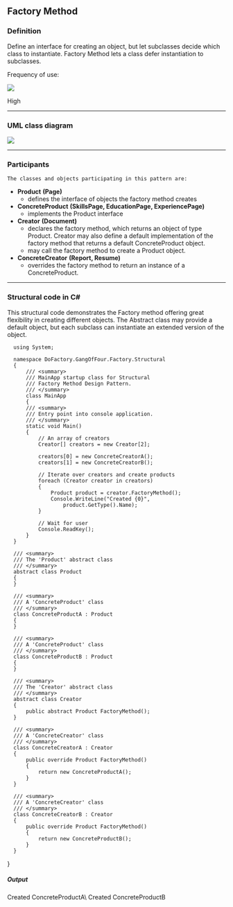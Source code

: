 ## Factory Method

### Definition

Define an interface for creating an object, but let subclasses decide which class to instantiate. Factory Method lets a class defer instantiation to subclasses.

Frequency of use:

![](https://www.dofactory.com/img/patterns/use-high.jpg)

High

---

### UML class diagram

![](https://www.dofactory.com/img/diagrams/net/factory.png)

---

### Participants

    The classes and objects participating in this pattern are:

- **Product** **(Page)**
  - defines the interface of objects the factory method creates
- **ConcreteProduct** **(SkillsPage, EducationPage, ExperiencePage)**
  - implements the Product interface
- **Creator** **(Document)**
  - declares the factory method, which returns an object of type Product. Creator may also define a default implementation of the factory method that returns a default ConcreteProduct object.
  - may call the factory method to create a Product object.
- **ConcreteCreator** **(Report, Resume)**
  - overrides the factory method to return an instance of a ConcreteProduct.

---

### Structural code in C#

This structural code demonstrates the Factory method offering great flexibility in creating different objects. The Abstract class may provide a default object, but each subclass can instantiate an extended version of the object.

      using System;

      namespace DoFactory.GangOfFour.Factory.Structural
      {
          /// <summary>
          /// MainApp startup class for Structural
          /// Factory Method Design Pattern.
          /// </summary>
          class MainApp
          {
          /// <summary>
          /// Entry point into console application.
          /// </summary>
          static void Main()
          {
              // An array of creators
              Creator[] creators = new Creator[2];

              creators[0] = new ConcreteCreatorA();
              creators[1] = new ConcreteCreatorB();

              // Iterate over creators and create products
              foreach (Creator creator in creators)
              {
                  Product product = creator.FactoryMethod();
                  Console.WriteLine("Created {0}",
                      product.GetType().Name);
              }

              // Wait for user
              Console.ReadKey();
          }
      }

      /// <summary>
      /// The 'Product' abstract class
      /// </summary>
      abstract class Product
      {
      }

      /// <summary>
      /// A 'ConcreteProduct' class
      /// </summary>
      class ConcreteProductA : Product
      {
      }

      /// <summary>
      /// A 'ConcreteProduct' class
      /// </summary>
      class ConcreteProductB : Product
      {
      }

      /// <summary>
      /// The 'Creator' abstract class
      /// </summary>
      abstract class Creator
      {
          public abstract Product FactoryMethod();
      }

      /// <summary>
      /// A 'ConcreteCreator' class
      /// </summary>
      class ConcreteCreatorA : Creator
      {
          public override Product FactoryMethod()
          {
              return new ConcreteProductA();
          }
      }

      /// <summary>
      /// A 'ConcreteCreator' class
      /// </summary>
      class ConcreteCreatorB : Creator
      {
          public override Product FactoryMethod()
          {
              return new ConcreteProductB();
          }
      }

}

##### Output

Created ConcreteProductA\\
Created ConcreteProductB
